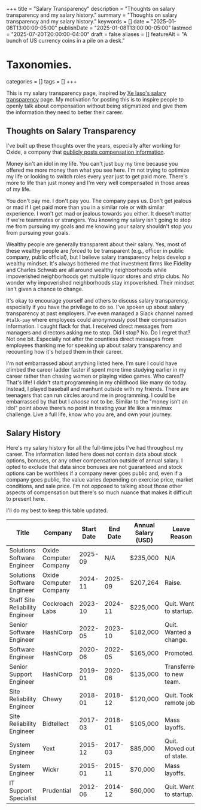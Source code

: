 +++
title       = "Salary Transparency"
description = "Thoughts on salary transparency and my salary history."
summary     = "Thoughts on salary transparency and my salary history."
keywords    = []
date        = "2025-01-08T13:00:00-05:00"
publishDate = "2025-01-08T13:00:00-05:00"
lastmod     = "2025-07-20T20:00:00-04:00"
draft       = false
aliases     = []
featureAlt  = "A bunch of US currency coins in a pile on a desk."

# Taxonomies.
categories = []
tags       = []
+++

This is my salary transparency page, inspired by [Xe Iaso's salary
transparency][1] page. My motivation for posting this is to inspire people
to openly talk about compensation without being stigmatized and give them the
information they need to better their career.

## Thoughts on Salary Transparency

I've built up these thoughts over the years, especially after working for
Oxide, a company that [publicly posts compensation information][2].

Money isn't an idol in my life. You can't just buy my time because you offered
me more money than what you see here. I'm not trying to optimize my life or
looking to switch roles every year just to get paid more. There's more to life
than just money and I'm very well compensated in those areas of my life.

You don't pay me. I don't pay you. The company pays us. Don't get jealous or
mad if I get paid more than you in a similar role or with similar experience.
I won't get mad or jealous towards you either. It doesn't matter if we're
teammates or strangers. You knowing my salary isn't going to stop me from
pursuing my goals and me knowing your salary shouldn't stop you from pursuing
your goals.

Wealthy people are generally transparent about their salary. Yes, most of these
wealthy people are _forced_ to be transparent (e.g., officer in public company,
public official), but I believe salary transparency helps develop a wealthy
mindset. It's always bothered me that investment firms like Fidelity and Charles
Schwab are all around wealthy neighborhoods while impoverished neighborhoods get
multiple liquor stores and strip clubs. No wonder why impoverished neighborhoods
stay impoverished. Their mindset isn't given a chance to change.

It's okay to encourage yourself and others to discuss salary transparency,
especially if you have the privilege to do so. I've spoken up about salary
transparency at past employers. I've even managed a Slack channel named
`#talk-pay` where employees could anonymously post their compensation
information. I caught flack for that. I received direct messages from managers
and directors asking me to stop. Did I stop? No. Do I regret that? Not one bit.
Especially not after the countless direct messages from employees thanking me
for speaking up about salary transparency and recounting how it's helped them in
their career.

I'm not embarrassed about anything listed here. I'm sure I could have climbed
the career ladder faster if spent more time studying earlier in my career
rather than chasing women or playing video games. Who cares!? That's life! I
didn't start programming in my childhood like many do today. Instead, I played
baseball and manhunt outside with my friends. There are teenagers that can run
circles around me in programming. I could be embarrassed by that but I _choose_
not to be. Similar to the "money isn’t an idol" point above there’s no point in
treating your life like a min/max challenge. Live a full life, know who you are,
and own your journey.

## Salary History

Here's my salary history for all the full-time jobs I've had throughout my
career. The information listed here does not contain data about stock options,
bonuses, or any other compensation outside of annual salary. I opted to exclude
that data since bonuses are not guaranteed and stock options can be worthless if
a company never goes public and, even if a company goes public, the value varies
depending on exercise price, market conditions, and sale price. I'm not opposed
to talking about those other aspects of compensation but there's so much nuance
that makes it difficult to present here.

I'll do my best to keep this table updated.

| Title                           | Company                | Start Date | End Date | Annual Salary (USD) | Leave Reason               |
| ------------------------------- | ---------------------- | ---------- | -------- | ------------------- | -------------------------- |
| Solutions Software Engineer     | Oxide Computer Company | 2025-09    | N/A      | $235,000            | N/A                        |
| Solutions Software Engineer     | Oxide Computer Company | 2024-11    | 2025-09  | $207,264            | Raise.                     |
| Staff Site Reliability Engineer | Cockroach Labs         | 2023-10    | 2024-11  | $225,000            | Quit. Went to startup.     |
| Senior Software Engineer        | HashiCorp              | 2022-05    | 2023-10  | $182,000            | Quit. Wanted a change.     |
| Software Engineer               | HashiCorp              | 2020-06    | 2022-05  | $165,000            | Promoted.                  |
| Senior Support Engineer         | HashiCorp              | 2019-01    | 2020-06  | $135,000            | Transferred to new team.   |
| Site Reliability Engineer       | Chewy                  | 2018-01    | 2018-12  | $120,000            | Quit. Took remote job.     |
| Site Reliability Engineer       | Bidtellect             | 2017-03    | 2018-01  | $105,000            | Mass layoffs.              |
| System Engineer                 | Yext                   | 2015-12    | 2017-03  | $85,000             | Quit. Moved out of state.  |
| System Engineer                 | Wickr                  | 2015-01    | 2015-11  | $70,000             | Mass layoffs.              |
| IT Support Specialist           | Prudential             | 2012-06    | 2014-12  | $60,000             | Quit. Went to startup.     | 

[1]: https://xeiaso.net/salary-transparency/ "Salary Transparency | Xe Iaso"
[2]: https://oxide.computer/blog/compensation-as-a-reflection-of-values "Compensation as a Reflection of Values"
